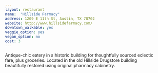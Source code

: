 ```yaml
---
layout: restaurant
name:  "Hillside Farmacy"
address: 1209 E 11th St, Austin, TX 78702
website: http://www.hillsidefarmacy.com/
downtown_walkable: yes
veggie_option: yes
vegan_option: no
cost: 3
---
```


Antique-chic eatery in a historic building for thoughtfully sourced eclectic fare, plus groceries. Located in the old Hillside Drugstore building beautifully restored using original pharmacy cabinetry.
